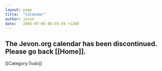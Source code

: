 ```yaml
---
layout: page
title:  "Calendar"
author: jevon
date:   2005-07-06 08:59:59 +1200
---
```


The Jevon.org calendar has been discontinued. Please go back [[Home]].
----
[[Category:Todo]]